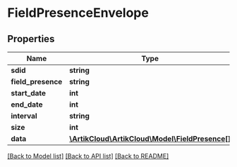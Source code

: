 # FieldPresenceEnvelope

## Properties
Name | Type | Description | Notes
------------ | ------------- | ------------- | -------------
**sdid** | **string** |  | 
**field_presence** | **string** |  | 
**start_date** | **int** |  | 
**end_date** | **int** |  | 
**interval** | **string** |  | 
**size** | **int** |  | 
**data** | [**\ArtikCloud\ArtikCloud\Model\FieldPresence[]**](FieldPresence.md) |  | 

[[Back to Model list]](../README.md#documentation-for-models) [[Back to API list]](../README.md#documentation-for-api-endpoints) [[Back to README]](../README.md)


